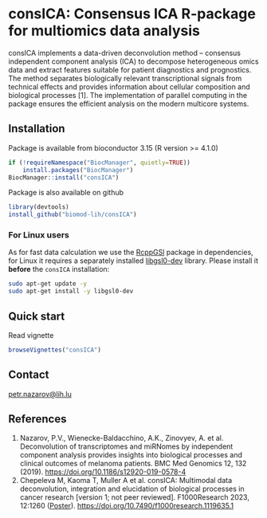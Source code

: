 # consICA: Consensus ICA R-package for multiomics data analysis
consICA implements a data-driven deconvolution method – consensus independent component analysis (ICA) to decompose heterogeneous omics data and extract features suitable for patient diagnostics and prognostics. The method separates biologically relevant transcriptional signals from technical effects and provides information about cellular composition and biological processes [1]. The implementation of parallel computing in the package ensures the efficient analysis on the modern multicore systems.

## Installation
Package is available from bioconductor 3.15 (R version >= 4.1.0)
```r
if (!requireNamespace("BiocManager", quietly=TRUE))
    install.packages("BiocManager")
BiocManager::install("consICA")
```

Package is also available on github
```r
library(devtools)
install_github("biomod-lih/consICA")
```  
### For Linux users
As for fast data calculation we use the [RcppGSl](https://github.com/eddelbuettel/rcppgsl) package in dependencies, for Linux it requires a separately installed [libgsl0-dev](https://packages.debian.org/sid/libgsl0-dev) library. Please install it **before** the `consICA` installation:
```bash
sudo apt-get update -y
sudo apt-get install -y libgsl0-dev
```

## Quick start
Read vignette
```r
browseVignettes("consICA")
``` 

## Contact
petr.nazarov@lih.lu

## References
1. Nazarov, P.V., Wienecke-Baldacchino, A.K., Zinovyev, A. et al. Deconvolution of transcriptomes and miRNomes by independent component analysis provides insights into biological processes and clinical outcomes of melanoma patients. BMC Med Genomics 12, 132 (2019). https://doi.org/10.1186/s12920-019-0578-4
2. Chepeleva M, Kaoma T, Muller A et al. сonsICA: Multimodal data deconvolution, integration and elucidation of biological processes in cancer research [version 1; not peer reviewed]. F1000Research 2023, 12:1260 ([Poster](https://f1000research.com/posters/12-1260)). https://doi.org/10.7490/f1000research.1119635.1
